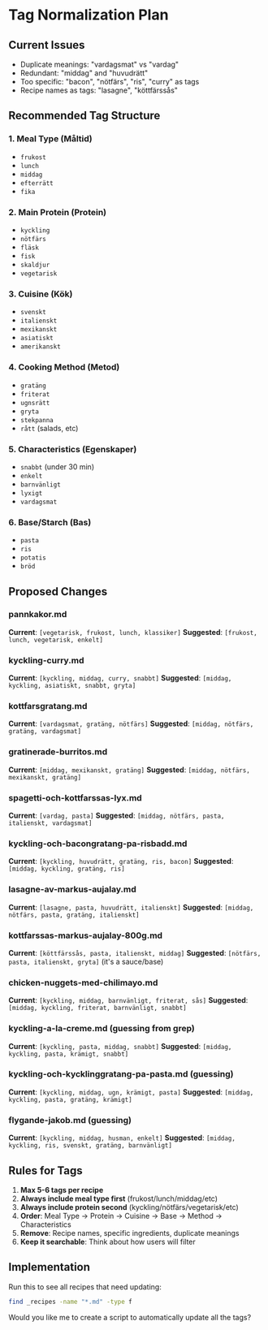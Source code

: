 # Tag Normalization Plan

## Current Issues
- Duplicate meanings: "vardagsmat" vs "vardag"
- Redundant: "middag" and "huvudrätt"
- Too specific: "bacon", "nötfärs", "ris", "curry" as tags
- Recipe names as tags: "lasagne", "köttfärssås"

## Recommended Tag Structure

### 1. Meal Type (Måltid)
- `frukost`
- `lunch`
- `middag`
- `efterrätt`
- `fika`

### 2. Main Protein (Protein)
- `kyckling`
- `nötfärs`
- `fläsk`
- `fisk`
- `skaldjur`
- `vegetarisk`

### 3. Cuisine (Kök)
- `svenskt`
- `italienskt`
- `mexikanskt`
- `asiatiskt`
- `amerikanskt`

### 4. Cooking Method (Metod)
- `gratäng`
- `friterat`
- `ugnsrätt`
- `gryta`
- `stekpanna`
- `rått` (salads, etc)

### 5. Characteristics (Egenskaper)
- `snabbt` (under 30 min)
- `enkelt`
- `barnvänligt`
- `lyxigt`
- `vardagsmat`

### 6. Base/Starch (Bas)
- `pasta`
- `ris`
- `potatis`
- `bröd`

## Proposed Changes

### pannkakor.md
**Current**: `[vegetarisk, frukost, lunch, klassiker]`
**Suggested**: `[frukost, lunch, vegetarisk, enkelt]`

### kyckling-curry.md
**Current**: `[kyckling, middag, curry, snabbt]`
**Suggested**: `[middag, kyckling, asiatiskt, snabbt, gryta]`

### kottfarsgratang.md
**Current**: `[vardagsmat, gratäng, nötfärs]`
**Suggested**: `[middag, nötfärs, gratäng, vardagsmat]`

### gratinerade-burritos.md
**Current**: `[middag, mexikanskt, gratäng]`
**Suggested**: `[middag, nötfärs, mexikanskt, gratäng]`

### spagetti-och-kottfarssas-lyx.md
**Current**: `[vardag, pasta]`
**Suggested**: `[middag, nötfärs, pasta, italienskt, vardagsmat]`

### kyckling-och-bacongratang-pa-risbadd.md
**Current**: `[kyckling, huvudrätt, gratäng, ris, bacon]`
**Suggested**: `[middag, kyckling, gratäng, ris]`

### lasagne-av-markus-aujalay.md
**Current**: `[lasagne, pasta, huvudrätt, italienskt]`
**Suggested**: `[middag, nötfärs, pasta, gratäng, italienskt]`

### kottfarssas-markus-aujalay-800g.md
**Current**: `[köttfärssås, pasta, italienskt, middag]`
**Suggested**: `[nötfärs, pasta, italienskt, gryta]` (it's a sauce/base)

### chicken-nuggets-med-chilimayo.md
**Current**: `[kyckling, middag, barnvänligt, friterat, sås]`
**Suggested**: `[middag, kyckling, friterat, barnvänligt, snabbt]`

### kyckling-a-la-creme.md (guessing from grep)
**Current**: `[kyckling, pasta, middag, snabbt]`
**Suggested**: `[middag, kyckling, pasta, krämigt, snabbt]`

### kyckling-och-kycklinggratang-pa-pasta.md (guessing)
**Current**: `[kyckling, middag, ugn, krämigt, pasta]`
**Suggested**: `[middag, kyckling, pasta, gratäng, krämigt]`

### flygande-jakob.md (guessing)
**Current**: `[kyckling, middag, husman, enkelt]`
**Suggested**: `[middag, kyckling, ris, svenskt, gratäng, barnvänligt]`

## Rules for Tags

1. **Max 5-6 tags per recipe**
2. **Always include meal type first** (frukost/lunch/middag/etc)
3. **Always include protein second** (kyckling/nötfärs/vegetarisk/etc)
4. **Order**: Meal Type → Protein → Cuisine → Base → Method → Characteristics
5. **Remove**: Recipe names, specific ingredients, duplicate meanings
6. **Keep it searchable**: Think about how users will filter

## Implementation

Run this to see all recipes that need updating:
```bash
find _recipes -name "*.md" -type f
```

Would you like me to create a script to automatically update all the tags?
